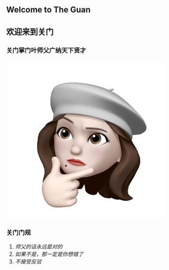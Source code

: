## Welcome to The Guan
## 欢迎来到关门

### 关门掌门叶师父广纳天下贤才
![Image of Master Ye](./portrait-masterye.JPG)

### 关门门规
1. *师父的话永远是对的*
2. *如果不是，那一定是你想错了*
3. *不接受反驳*
